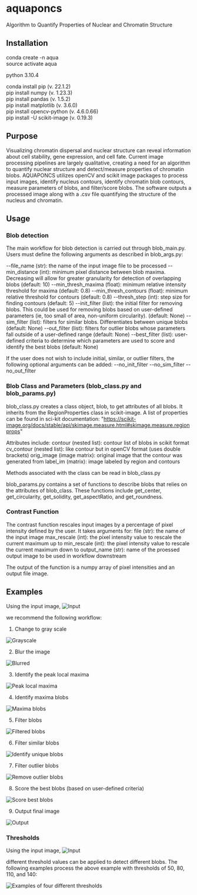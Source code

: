 # aquaponcs
Algorithm to Quantify Properties of Nuclear and Chromatin Structure

## Installation
conda create -n aqua\
source activate aqua

python 3.10.4

conda install pip (v. 22.1.2)\
pip install numpy (v. 1.23.3)\
pip install pandas (v. 1.5.2)\
pip install matplotlib (v. 3.6.0)\
pip install opencv-python (v. 4.6.0.66)\
pip install -U scikit-image (v. 0.19.3)

## Purpose 
Visualizing chromatin dispersal and nuclear structure can reveal information about cell stability, gene expression, and cell fate. Current image processing pipelines are largely qualitative, creating a need for an algorithm to quantify nuclear structure and detect/measure properties of chromatin blobs. AQUAPONCS utilizes openCV and scikit image packages to process input images, identify nucleus contours, identify chromatin blob contours, measure parameters of blobs, and filter/score blobs. The software outputs a processed image along with a .csv file quantifying the structure of the nucleus and chromatin.  

## Usage
### Blob detection 
The main workflow for blob detection is carried out through blob_main.py. Users must define the following arguments as described in blob_args.py: 

--file_name (str): the name of the input image file to be processed
--min_distance (int): minimum pixel distance between blob maxima. Decreasing will allow for greater granularity for detection of overlapping blobs (default: 10)
--min_thresh_maxima (float): minimum relative intensity threshold for maxima (default: 0.8)
--min_thresh_contours (float): minimum relative threshold for contours (default: 0.8)
--thresh_step (int): step size for finding contours (default: 5)
--init_filter (list): the initial filter for removing blobs. This could be used for removing blobs based on user-defined parameters (ie, too small of area, non-uniform circularity). (default: None)
--sim_filter (list): filters for similar blobs. Differentiates between unique blobs (default: None)
--out_filter (list): filters for outlier blobs whose parameters fall outside of a user-defined range (default: None) 
--best_filter (list): user-defined criteria to determine which parameters are used to score and identify the best blobs (default: None) 

If the user does not wish to include initial, similar, or outlier filters, the following optional arguments can be added: 
--no_init_filter
--no_sim_filter
--no_out_filter

### Blob Class and Parameters (blob_class.py and blob_params.py)
blob_class.py creates a class object, blob, to get attributes of all blobs. It inherits from the RegionProperties class in scikit-image. A list of properties can be found in sci-kit documentation: 
"https://scikit-image.org/docs/stable/api/skimage.measure.html#skimage.measure.regionprops"

Attributes include:
contour (nested list): contour list of blobs in scikit format
cv_contour (nested list): like contour but in openCV format (uses double brackets)
orig_image (image matrix): original image that the contour was generated from
label_im (matrix): image labeled by region and contours

Methods associated with the class can be read in blob_class.py

blob_params.py contains a set of functions to describe blobs that relies on the attributes of blob_class. These functions include get_center, get_circularity, get_solidity, get_aspectRatio, and get_roundness.


### Contrast Function
The contrast function rescales input images by a percentage of pixel intensity defined by the user. It takes arguments for:
file (str): the name of the input image
max_rescale (int): the pixel intensity value to rescale the current maximum up to
min_rescale (int): the pixel intensity value to rescale the current maximum down to
output_name (str): name of the proessed output image to be used in workflow downstream 

The output of the function is a numpy array of pixel intensities and an output file image. 

## Examples 
Using the input image,
![Input](./example_images/ex6.tif)

we recommend the following workflow:
1. Change to gray scale

![Grayscale](./example_images/readme_images/ex6_gray.png)

2. Blur the image

![Blurred](./example_images/readme_images/ex6_blur.png)

3. Identify the peak local maxima

![Peak local maxima](./example_images/readme_images/ex6_peaklocalmax.png)

4. Identify maxima blobs

![Maxima blobs](./example_images/readme_images/ex6_maximablobs.png)

5. Filter blobs

![Filtered blobs](./example_images/readme_images/ex6_filtered.png)

6. Filter similar blobs

![Identify unique blobs](./example_images/readme_images/ex6_similar.png)

7. Filter outlier blobs

![Remove outlier blobs](./example_images/readme_images/ex6_outlier.png)

8. Score the best blobs (based on user-defined criteria)

![Score best blobs](./example_images/readme_images/ex6_best.png)

9. Output final image

![Output](./example_images/readme_images/ex6_final.png)

### Thresholds
Using the input image,
![Input](./example_images/ex3.tif)

different threshold values can be applied to detect different blobs. The following examples process the above example with thresholds of 50, 80, 110, and 140:

![Examples of four different thresholds](./example_images/readme_images/ex3_thresholds50_80_110_140.png)


